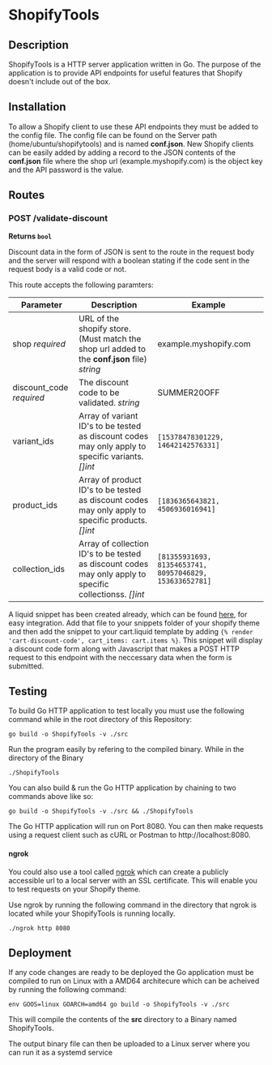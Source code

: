 # ShopifyTools

## Description

ShopifyTools is a HTTP server application written in Go. The purpose of the application is to provide API endpoints for useful features that Shopify doesn't include out of the box.

## Installation

To allow a Shopify client to use these API endpoints they must be added to the config file. The config file can be found on the Server path (home/ubuntu/shopifytools) and is named **conf.json**. New Shopify clients can be easily added by adding a record to the JSON contents of the **conf.json** file where the shop url (example.myshopify.com) is the object key and the API password is the value.

## Routes

### POST /validate-discount
**Returns `bool`**

Discount data in the form of JSON is sent to the route in the request body and the server will respond with a boolean stating if the code sent in the request body is a valid code or not.

This route accepts the following paramters:

| Parameter                 | Description                                                                                              | Example                                                 |
| ------------------------- | -------------------------------------------------------------------------------------------------------- | -----------------------------------------------------   |
| shop  *required*          | URL of the shopify store. (Must match the shop url added to the **conf.json** file) *string*             | example.myshopify.com                                   |
| discount_code  *required* | The discount code to be validated. *string*                                                              | SUMMER20OFF                                             |
| variant_ids               | Array of variant ID's to be tested as discount codes may only apply to specific variants. *[]int*        | `[15378478301229, 14642142576331]`                      |
| product_ids               | Array of product ID's to be tested as discount codes may only apply to specific products. *[]int*        | `[1836365643821, 4506936016941]`                        |
| collection_ids            | Array of collection ID's to be tested as discount codes may only apply to specific collectionss. *[]int* | `[81355931693, 81354653741, 80957046829, 153633652781]` |


A liquid snippet has been created already, which can be found [here](./theme/snippets/cart-discount-code.liquid), for easy integration. Add that file to your snippets folder of your shopify theme and then add the snippet to your cart.liquid template by adding `{% render 'cart-discount-code', cart_items: cart.items %}`. This snippet will display a discount code form along with Javascript that makes a POST HTTP request to this endpoint with the neccessary data when the form is submitted. 

## Testing

To build Go HTTP application to test locally you must use the following command while in the root directory of this Repository:
```
go build -o ShopifyTools -v ./src
```

Run the program easily by refering to the compiled binary. While in the directory of the Binary
```
./ShopifyTools
```

You can also build & run the Go HTTP application by chaining to two commands above like so:
```
go build -o ShopifyTools -v ./src && ./ShopifyTools
```

The Go HTTP application will run on Port 8080. You can then make requests using a request client such as cURL or Postman to http://localhost:8080.

#### ngrok

You could also use a tool called [ngrok](https://ngrok.com/download) which can create a publicly accessible url to a local server with an SSL certificate. This will enable you to test requests on your Shopify theme. 
 
Use ngrok by running the following command in the directory that ngrok is located while your ShopifyTools is running locally.

```
./ngrok http 8080
```

## Deployment

If any code changes are ready to be deployed the Go application must be compiled to run on Linux with a AMD64 architecure which can be acheived by running the following command:
```
env GOOS=linux GOARCH=amd64 go build -o ShopifyTools -v ./src
```

This will compile the contents of the **src** directory to a Binary named ShopifyTools.

The output binary file can then be uploaded to a Linux server where you can run it as a systemd service